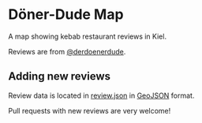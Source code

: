 # Döner-Dude Map

A map showing kebab restaurant reviews in Kiel.

Reviews are from [@derdoenerdude](https://www.instagram.com/derdoenerdude/).

## Adding new reviews

Review data is located in [review.json](src/assets/reviews.json) in [GeoJSON](https://geojson.org/) format.

Pull requests with new reviews are very welcome!
